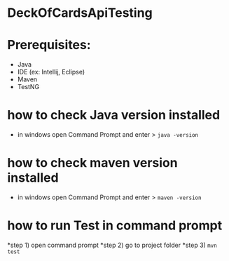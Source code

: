 # DeckOfCardsApiTesting

# Prerequisites:
* Java
* IDE (ex: Intellij, Eclipse)
* Maven
* TestNG

# how to check Java version installed
* in windows open Command Prompt and enter > `java -version`

# how to check maven version installed
* in windows open Command Prompt and enter > `maven -version`


# how to run Test in command prompt
*step 1) open command prompt
*step 2) go to project folder
*step 3) `mvn test`
